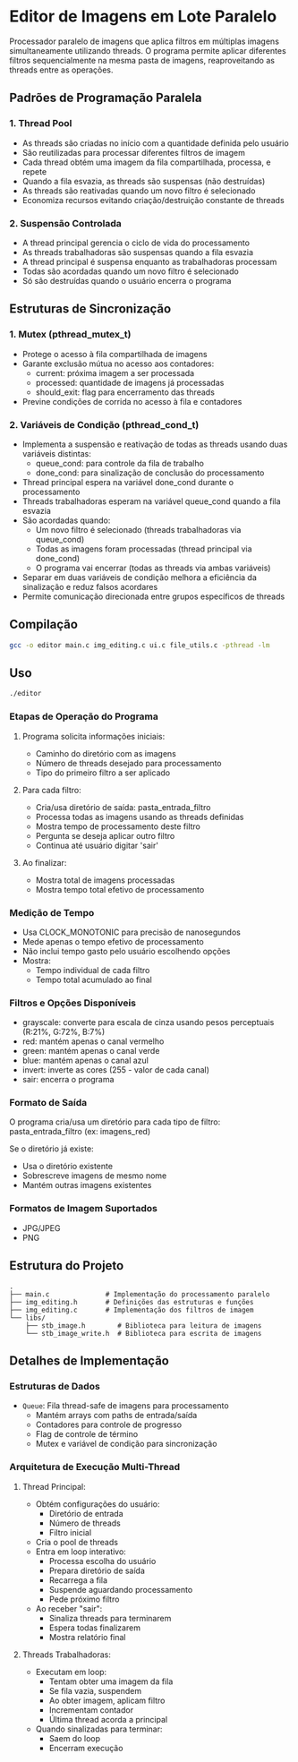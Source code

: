 # Editor de Imagens em Lote Paralelo

Processador paralelo de imagens que aplica filtros em múltiplas imagens simultaneamente utilizando threads. O programa permite aplicar diferentes filtros sequencialmente na mesma pasta de imagens, reaproveitando as threads entre as operações.

## Padrões de Programação Paralela

### 1. Thread Pool

- As threads são criadas no início com a quantidade definida pelo usuário
- São reutilizadas para processar diferentes filtros de imagem
- Cada thread obtém uma imagem da fila compartilhada, processa, e repete
- Quando a fila esvazia, as threads são suspensas (não destruídas)
- As threads são reativadas quando um novo filtro é selecionado
- Economiza recursos evitando criação/destruição constante de threads

### 2. Suspensão Controlada

- A thread principal gerencia o ciclo de vida do processamento
- As threads trabalhadoras são suspensas quando a fila esvazia
- A thread principal é suspensa enquanto as trabalhadoras processam
- Todas são acordadas quando um novo filtro é selecionado
- Só são destruídas quando o usuário encerra o programa

## Estruturas de Sincronização

### 1. Mutex (pthread_mutex_t)

- Protege o acesso à fila compartilhada de imagens
- Garante exclusão mútua no acesso aos contadores:
  - current: próxima imagem a ser processada
  - processed: quantidade de imagens já processadas
  - should_exit: flag para encerramento das threads
- Previne condições de corrida no acesso à fila e contadores

### 2. Variáveis de Condição (pthread_cond_t)

- Implementa a suspensão e reativação de todas as threads usando duas variáveis distintas:
  - queue_cond: para controle da fila de trabalho
  - done_cond: para sinalização de conclusão do processamento
- Thread principal espera na variável done_cond durante o processamento
- Threads trabalhadoras esperam na variável queue_cond quando a fila esvazia
- São acordadas quando:
  - Um novo filtro é selecionado (threads trabalhadoras via queue_cond)
  - Todas as imagens foram processadas (thread principal via done_cond)
  - O programa vai encerrar (todas as threads via ambas variáveis)
- Separar em duas variáveis de condição melhora a eficiência da sinalização e reduz falsos acordares
- Permite comunicação direcionada entre grupos específicos de threads

## Compilação

```bash
gcc -o editor main.c img_editing.c ui.c file_utils.c -pthread -lm
```

## Uso

```bash
./editor
```

### Etapas de Operação do Programa

1. Programa solicita informações iniciais:
   - Caminho do diretório com as imagens
   - Número de threads desejado para processamento
   - Tipo do primeiro filtro a ser aplicado

2. Para cada filtro:
   - Cria/usa diretório de saída: pasta_entrada_filtro
   - Processa todas as imagens usando as threads definidas
   - Mostra tempo de processamento deste filtro
   - Pergunta se deseja aplicar outro filtro
   - Continua até usuário digitar 'sair'

3. Ao finalizar:
   - Mostra total de imagens processadas
   - Mostra tempo total efetivo de processamento

### Medição de Tempo

- Usa CLOCK_MONOTONIC para precisão de nanosegundos
- Mede apenas o tempo efetivo de processamento
- Não inclui tempo gasto pelo usuário escolhendo opções
- Mostra:
  - Tempo individual de cada filtro
  - Tempo total acumulado ao final

### Filtros e Opções Disponíveis

- grayscale: converte para escala de cinza usando pesos perceptuais (R:21%, G:72%, B:7%)
- red: mantém apenas o canal vermelho
- green: mantém apenas o canal verde
- blue: mantém apenas o canal azul
- invert: inverte as cores (255 - valor de cada canal)
- sair: encerra o programa

### Formato de Saída

O programa cria/usa um diretório para cada tipo de filtro:
pasta_entrada_filtro (ex: imagens_red)

Se o diretório já existe:
- Usa o diretório existente
- Sobrescreve imagens de mesmo nome
- Mantém outras imagens existentes

### Formatos de Imagem Suportados

- JPG/JPEG
- PNG

## Estrutura do Projeto

```
.
├── main.c              # Implementação do processamento paralelo
├── img_editing.h       # Definições das estruturas e funções
├── img_editing.c       # Implementação dos filtros de imagem
└── libs/
    ├── stb_image.h        # Biblioteca para leitura de imagens
    └── stb_image_write.h  # Biblioteca para escrita de imagens
```

## Detalhes de Implementação

### Estruturas de Dados

- `Queue`: Fila thread-safe de imagens para processamento
  - Mantém arrays com paths de entrada/saída
  - Contadores para controle de progresso
  - Flag de controle de término
  - Mutex e variável de condição para sincronização

### Arquitetura de Execução Multi-Thread

1. Thread Principal:
   - Obtém configurações do usuário:
     - Diretório de entrada
     - Número de threads
     - Filtro inicial
   - Cria o pool de threads
   - Entra em loop interativo:
     - Processa escolha do usuário
     - Prepara diretório de saída
     - Recarrega a fila
     - Suspende aguardando processamento
     - Pede próximo filtro
   - Ao receber "sair":
     - Sinaliza threads para terminarem
     - Espera todas finalizarem
     - Mostra relatório final

2. Threads Trabalhadoras:
   - Executam em loop:
     - Tentam obter uma imagem da fila
     - Se fila vazia, suspendem
     - Ao obter imagem, aplicam filtro
     - Incrementam contador
     - Última thread acorda a principal
   - Quando sinalizadas para terminar:
     - Saem do loop
     - Encerram execução
